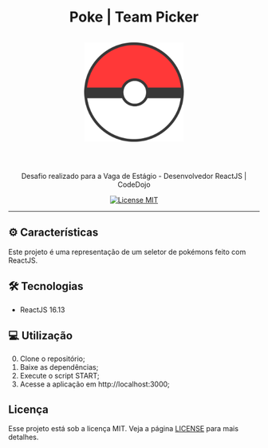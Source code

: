 <h1 align="center">
Poke | Team Picker
  <br>
  <br>

  <img src="public/favicon.png" alt="FOODFY LOGO" width="200">

  <br>  
  <br>
</h1>

<p align="center">Desafio realizado para a Vaga de Estágio - Desenvolvedor ReactJS | CodeDojo</p>

<p align="center">
  <a href="https://opensource.org/licenses/MIT">
    <img src="https://img.shields.io/badge/License-MIT-blue.svg" alt="License MIT">
  </a>
</p>

<hr />

## ⚙️ Características

Este projeto é uma representação de um seletor de pokémons feito com ReactJS.

## 🛠 Tecnologias

- ReactJS 16.13

## 💻 Utilização

0) Clone o repositório;<br>
1) Baixe as dependências;<br>
2) Execute o script START;<br>
3) Acesse a aplicação em http://localhost:3000;<br>

## Licença

Esse projeto está sob a licença MIT. Veja a página [LICENSE](https://opensource.org/licenses/MIT) para mais detalhes.